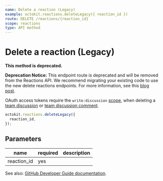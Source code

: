 ```yaml
---
name: Delete a reaction (Legacy)
example: octokit.reactions.deleteLegacy({ reaction_id })
route: DELETE /reactions/{reaction_id}
scope: reactions
type: API method
---
```


# Delete a reaction (Legacy)

**This method is deprecated.**

**Deprecation Notice:** This endpoint route is deprecated and will be removed from the Reactions API. We recommend migrating your existing code to use the new delete reactions endpoints. For more information, see this [blog post](https://developer.github.com/changes/2020-02-26-new-delete-reactions-endpoints/).

OAuth access tokens require the `write:discussion` [scope](https://docs.github.com/apps/building-oauth-apps/understanding-scopes-for-oauth-apps/), when deleting a [team discussion](https://docs.github.com/rest/reference/teams#discussions) or [team discussion comment](https://docs.github.com/rest/reference/teams#discussion-comments).

```js
octokit.reactions.deleteLegacy({
  reaction_id,
});
```

## Parameters

<table>
  <thead>
    <tr>
      <th>name</th>
      <th>required</th>
      <th>description</th>
    </tr>
  </thead>
  <tbody>
    <tr><td>reaction_id</td><td>yes</td><td>

</td></tr>
  </tbody>
</table>

See also: [GitHub Developer Guide documentation](https://docs.github.com/rest/reference/reactions/#delete-a-reaction-legacy).
